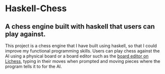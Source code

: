 # Haskell-Chess

## A chess engine built with haskell that users can play against.

This project is a chess engine that I have built using haskell, so that I could improve my functional programming skills. Users can play chess against the AI using a physical board or a board editor such as the [board editor on Lichess](https://lichess.org/editor), typing in their moves when prompted and moving pieces where the program tells it to for the AI.
